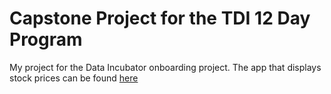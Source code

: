 # Capstone Project for the TDI 12 Day Program

My project for the Data Incubator onboarding project.
The app that displays stock prices can be found [here](http://pavlos-tdi-12day.herokuapp.com/)
